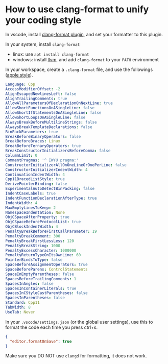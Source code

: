 # How to use clang-format to unify your coding style

In vscode, install [clang-format plugin](https://github.com/xaverh/vscode-clang-format), and set your formatter to this plugin.

In your system, install `clang-format`
- linux: use `apt install clang-format`
- windows: install [llvm](https://llvm.org/builds/), and add `clang-format` to your `PATH` environment

In your workspace, create a `.clang-format` file, and use the followings ([apple style](https://github.com/haaakon/Apple-clang-format)).

```yaml
Language: Cpp
AccessModifierOffset: -2
AlignEscapedNewlinesLeft: false
AlignTrailingComments: true
AllowAllParametersOfDeclarationOnNextLine: true
AllowShortFunctionsOnASingleLine: false
AllowShortIfStatementsOnASingleLine: false
AllowShortLoopsOnASingleLine: false
AlwaysBreakBeforeMultilineStrings: false
AlwaysBreakTemplateDeclarations: false
BinPackParameters: true
BreakBeforeBinaryOperators: false
BreakBeforeBraces: Linux
BreakBeforeTernaryOperators: true
BreakConstructorInitializersBeforeComma: false
ColumnLimit: 0
CommentPragmas: '^ IWYU pragma:'
ConstructorInitializerAllOnOneLineOrOnePerLine: false
ConstructorInitializerIndentWidth: 4
ContinuationIndentWidth: 4
Cpp11BracedListStyle: true
DerivePointerBinding: false
ExperimentalAutoDetectBinPacking: false
IndentCaseLabels: true
IndentFunctionDeclarationAfterType: true
IndentWidth: 4
MaxEmptyLinesToKeep: 2
NamespaceIndentation: None
ObjCSpaceAfterProperty: true
ObjCSpaceBeforeProtocolList: true
ObjCBlockIndentWidth: 4
PenaltyBreakBeforeFirstCallParameter: 19
PenaltyBreakComment: 300
PenaltyBreakFirstLessLess: 120
PenaltyBreakString: 1000
PenaltyExcessCharacter: 1000000
PenaltyReturnTypeOnItsOwnLine: 60
PointerBindsToType: false
SpaceBeforeAssignmentOperators: true
SpaceBeforeParens: ControlStatements
SpaceInEmptyParentheses: false
SpacesBeforeTrailingComments: 1
SpacesInAngles: false
SpacesInContainerLiterals: true
SpacesInCStyleCastParentheses: false
SpacesInParentheses: false
Standard: Cpp11
TabWidth: 8
UseTab: Never
```

In your `.vscode/settings.json` (or the global user settings), use this to format the code each time you press ctrl+s.

```json
{
  "editor.formatOnSave": true
}
```

Make sure you DO NOT use `clangd` for formatting, it does not work.
